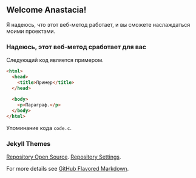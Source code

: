 ## Welcome Anastacia!

Я надеюсь, что этот веб-метод работает, и вы сможете наслаждаться моими проектами.

### Надеюсь, этот веб-метод сработает для вас

Следующий код является примером.

```html
<html>
  <head>
    <title>Пример</title>
  </head>
  
  <body>
    <p>Параграф.</p>
  </body>
</html>
```

Упоминание кода `code.c`.

### Jekyll Themes

[Repository Open Source](https://github.com/GioSJ47/gio).
[Repository Settings](https://github.com/GioSJ47/gio/settings).

For more details see [GitHub Flavored Markdown](https://guides.github.com/features/mastering-markdown/).
